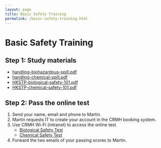 ```yaml
---
layout: page
title: Basic Safety Training
permalink: /basic-safety-training.html
---
```


# Basic Safety Training

## Step 1: Study materials
- [handling-biohazardous-spill.pdf](/files/handling-biohazardous-spill.pdf)
- [handling-chemical-spill.pdf](/files/handling-chemical-spill.pdf)
- [HKSTP-biological-safety-101.pdf](/files/HKSTP-biological-safety-101.pdf)
- [HKSTP-chemical-safety-101.pdf](/files/HKSTP-chemical-safety-101.pdf)

## Step 2: Pass the online test
1. Send your name, email and phone to Martin.
2. Martin requests IT to create your account in the CRMH booking system.
3. Use CRMH Wi-Fi (intranet) to access the online test.
   - [Biological Safety Test](http://192.168.20.43/biological-safety-test/)
   - [Chemical Safety Test](http://192.168.20.43/lab_test/)
4. Forward the two emails of your passing scores to Martin.

